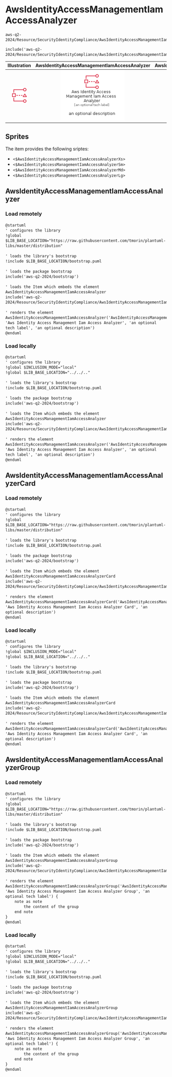 # AwsIdentityAccessManagementIamAccessAnalyzer


```text
aws-q2-2024/Resource/SecurityIdentityCompliance/AwsIdentityAccessManagementIamAccessAnalyzer
```

```text
include('aws-q2-2024/Resource/SecurityIdentityCompliance/AwsIdentityAccessManagementIamAccessAnalyzer')
```



| Illustration | AwsIdentityAccessManagementIamAccessAnalyzer | AwsIdentityAccessManagementIamAccessAnalyzerCard | AwsIdentityAccessManagementIamAccessAnalyzerGroup |
| :---: | :---: | :---: | :---: |
| ![illustration for Illustration](../../../aws-q2-2024/Resource/SecurityIdentityCompliance/AwsIdentityAccessManagementIamAccessAnalyzer.png) | ![illustration for AwsIdentityAccessManagementIamAccessAnalyzer](../../../aws-q2-2024/Resource/SecurityIdentityCompliance/AwsIdentityAccessManagementIamAccessAnalyzer.Local.png) | ![illustration for AwsIdentityAccessManagementIamAccessAnalyzerCard](../../../aws-q2-2024/Resource/SecurityIdentityCompliance/AwsIdentityAccessManagementIamAccessAnalyzerCard.Local.png) | ![illustration for AwsIdentityAccessManagementIamAccessAnalyzerGroup](../../../aws-q2-2024/Resource/SecurityIdentityCompliance/AwsIdentityAccessManagementIamAccessAnalyzerGroup.Local.png) |



## Sprites
The item provides the following sriptes:

- `<$AwsIdentityAccessManagementIamAccessAnalyzerXs>`
- `<$AwsIdentityAccessManagementIamAccessAnalyzerSm>`
- `<$AwsIdentityAccessManagementIamAccessAnalyzerMd>`
- `<$AwsIdentityAccessManagementIamAccessAnalyzerLg>`





## AwsIdentityAccessManagementIamAccessAnalyzer

### Load remotely
```plantuml
@startuml
' configures the library
!global $LIB_BASE_LOCATION="https://raw.githubusercontent.com/tmorin/plantuml-libs/master/distribution"

' loads the library's bootstrap
!include $LIB_BASE_LOCATION/bootstrap.puml

' loads the package bootstrap
include('aws-q2-2024/bootstrap')

' loads the Item which embeds the element AwsIdentityAccessManagementIamAccessAnalyzer
include('aws-q2-2024/Resource/SecurityIdentityCompliance/AwsIdentityAccessManagementIamAccessAnalyzer')

' renders the element
AwsIdentityAccessManagementIamAccessAnalyzer('AwsIdentityAccessManagementIamAccessAnalyzer', 'Aws Identity Access Management Iam Access Analyzer', 'an optional tech label', 'an optional description')
@enduml
```

### Load locally
```plantuml
@startuml
' configures the library
!global $INCLUSION_MODE="local"
!global $LIB_BASE_LOCATION="../../.."

' loads the library's bootstrap
!include $LIB_BASE_LOCATION/bootstrap.puml

' loads the package bootstrap
include('aws-q2-2024/bootstrap')

' loads the Item which embeds the element AwsIdentityAccessManagementIamAccessAnalyzer
include('aws-q2-2024/Resource/SecurityIdentityCompliance/AwsIdentityAccessManagementIamAccessAnalyzer')

' renders the element
AwsIdentityAccessManagementIamAccessAnalyzer('AwsIdentityAccessManagementIamAccessAnalyzer', 'Aws Identity Access Management Iam Access Analyzer', 'an optional tech label', 'an optional description')
@enduml
```

## AwsIdentityAccessManagementIamAccessAnalyzerCard

### Load remotely
```plantuml
@startuml
' configures the library
!global $LIB_BASE_LOCATION="https://raw.githubusercontent.com/tmorin/plantuml-libs/master/distribution"

' loads the library's bootstrap
!include $LIB_BASE_LOCATION/bootstrap.puml

' loads the package bootstrap
include('aws-q2-2024/bootstrap')

' loads the Item which embeds the element AwsIdentityAccessManagementIamAccessAnalyzerCard
include('aws-q2-2024/Resource/SecurityIdentityCompliance/AwsIdentityAccessManagementIamAccessAnalyzer')

' renders the element
AwsIdentityAccessManagementIamAccessAnalyzerCard('AwsIdentityAccessManagementIamAccessAnalyzerCard', 'Aws Identity Access Management Iam Access Analyzer Card', 'an optional description')
@enduml
```

### Load locally
```plantuml
@startuml
' configures the library
!global $INCLUSION_MODE="local"
!global $LIB_BASE_LOCATION="../../.."

' loads the library's bootstrap
!include $LIB_BASE_LOCATION/bootstrap.puml

' loads the package bootstrap
include('aws-q2-2024/bootstrap')

' loads the Item which embeds the element AwsIdentityAccessManagementIamAccessAnalyzerCard
include('aws-q2-2024/Resource/SecurityIdentityCompliance/AwsIdentityAccessManagementIamAccessAnalyzer')

' renders the element
AwsIdentityAccessManagementIamAccessAnalyzerCard('AwsIdentityAccessManagementIamAccessAnalyzerCard', 'Aws Identity Access Management Iam Access Analyzer Card', 'an optional description')
@enduml
```

## AwsIdentityAccessManagementIamAccessAnalyzerGroup

### Load remotely
```plantuml
@startuml
' configures the library
!global $LIB_BASE_LOCATION="https://raw.githubusercontent.com/tmorin/plantuml-libs/master/distribution"

' loads the library's bootstrap
!include $LIB_BASE_LOCATION/bootstrap.puml

' loads the package bootstrap
include('aws-q2-2024/bootstrap')

' loads the Item which embeds the element AwsIdentityAccessManagementIamAccessAnalyzerGroup
include('aws-q2-2024/Resource/SecurityIdentityCompliance/AwsIdentityAccessManagementIamAccessAnalyzer')

' renders the element
AwsIdentityAccessManagementIamAccessAnalyzerGroup('AwsIdentityAccessManagementIamAccessAnalyzerGroup', 'Aws Identity Access Management Iam Access Analyzer Group', 'an optional tech label') {
    note as note
        the content of the group
    end note
}
@enduml
```

### Load locally
```plantuml
@startuml
' configures the library
!global $INCLUSION_MODE="local"
!global $LIB_BASE_LOCATION="../../.."

' loads the library's bootstrap
!include $LIB_BASE_LOCATION/bootstrap.puml

' loads the package bootstrap
include('aws-q2-2024/bootstrap')

' loads the Item which embeds the element AwsIdentityAccessManagementIamAccessAnalyzerGroup
include('aws-q2-2024/Resource/SecurityIdentityCompliance/AwsIdentityAccessManagementIamAccessAnalyzer')

' renders the element
AwsIdentityAccessManagementIamAccessAnalyzerGroup('AwsIdentityAccessManagementIamAccessAnalyzerGroup', 'Aws Identity Access Management Iam Access Analyzer Group', 'an optional tech label') {
    note as note
        the content of the group
    end note
}
@enduml
```

